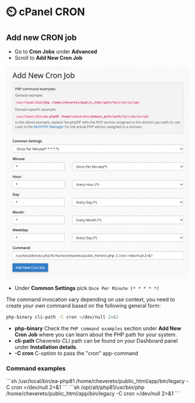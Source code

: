 # ⏲️ cPanel CRON

## Add new CRON job

* Go to **Cron Jobs** under **Advanced**
* Scroll to **Add New Cron Job**

![Cronjob](../../src/manuals/cpanel/cronjob.png)

* Under **Common Settings** pick `Once Per Minute (* * * * *)`

The command invocation vary depending on use context, you need to create *your own* command based on the following general form:

```sh
php-binary cli-path -C cron >/dev/null 2>&1
```

* **php-binary** Check the `PHP command examples` section under **Add New Cron Job** where you can learn about the PHP path for your system.
* **cli-path** Chevereto CLI path can be found on your Dashboard panel under **Installation details**.
* **-C cron** C-option to pass the "cron" app-command

### Command examples

<code-group>
<code-block title="General">
```sh
/usr/local/bin/ea-php81 /home/chevereto/public_html/app/bin/legacy -C cron >/dev/null 2>&1
```
</code-block>

<code-block title="CloudLinux">
```sh
/opt/alt/php81/usr/bin/php /home/chevereto/public_html/app/bin/legacy -C cron >/dev/null 2>&1
```
</code-block>
</code-group>

